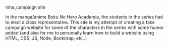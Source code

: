 mha_campaign site

In the manga/anime Boku No Hero Academia, the students in the series had to elect a class representative.
This stie is my attempt of creating a fake campaign website for some of the characters in the series with some humor added (and also for me to personally learn how to build a website using HTML, CSS, JS, Node, Bootstrap, etc..)


